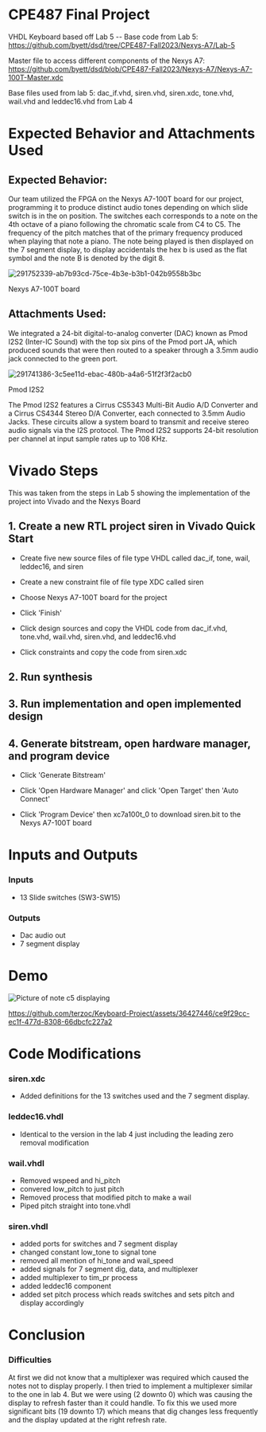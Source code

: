 # CPE487 Final Project
VHDL Keyboard based off Lab 5 -- Base code from Lab 5: https://github.com/byett/dsd/tree/CPE487-Fall2023/Nexys-A7/Lab-5

Master file to access different components of the Nexys A7: https://github.com/byett/dsd/blob/CPE487-Fall2023/Nexys-A7/Nexys-A7-100T-Master.xdc

Base files used from lab 5: dac_if.vhd, siren.vhd, siren.xdc, tone.vhd, wail.vhd and leddec16.vhd from Lab 4

# Expected Behavior and Attachments Used
## Expected Behavior: 

Our team utilized the FPGA on the Nexys A7-100T board for our project, programming it to produce distinct audio tones depending on which slide switch is in the on position. The switches each corresponds to a note on the 4th octave of a piano following the chromatic scale from C4 to C5. The frequency of the pitch matches that of the primary frequency produced when playing that note a piano. The note being played is then displayed on the 7 segment display, to display accidentals the hex b is used as the flat symbol and the note B is denoted by the digit 8.

![291752339-ab7b93cd-75ce-4b3e-b3b1-042b9558b3bc](https://github.com/terzoc/Keyboard-Project/assets/144179870/e4f99b41-a2e8-498a-ad05-4dbf23a3c231)

Nexys A7-100T board

## Attachments Used: 

We integrated a 24-bit digital-to-analog converter (DAC) known as Pmod I2S2 (Inter-IC Sound) with the top six pins of the Pmod port JA, which produced sounds that were then routed to a speaker through a 3.5mm audio jack connected to the green port.

![291741386-3c5ee11d-ebac-480b-a4a6-51f2f3f2acb0](https://github.com/terzoc/Keyboard-Project/assets/144179870/f9ea8527-ec25-4acf-b3b1-7bb3da248740)

Pmod I2S2

The Pmod I2S2 features a Cirrus CS5343 Multi-Bit Audio A/D Converter and a Cirrus CS4344 Stereo D/A Converter, each connected to 3.5mm Audio Jacks. These circuits allow a system board to transmit and receive stereo audio signals via the I2S protocol. The Pmod I2S2 supports 24-bit resolution per channel at input sample rates up to 108 KHz.

# Vivado Steps
This was taken from the steps in Lab 5 showing the implementation of the project into Vivado and the Nexys Board

## 1. Create a new RTL project siren in Vivado Quick Start
- Create five new source files of file type VHDL called dac_if, tone, wail, leddec16, and siren

- Create a new constraint file of file type XDC called siren

- Choose Nexys A7-100T board for the project

- Click 'Finish'

- Click design sources and copy the VHDL code from dac_if.vhd, tone.vhd, wail.vhd, siren.vhd, and leddec16.vhd

- Click constraints and copy the code from siren.xdc

## 2. Run synthesis
## 3. Run implementation and open implemented design
## 4. Generate bitstream, open hardware manager, and program device
- Click 'Generate Bitstream'

- Click 'Open Hardware Manager' and click 'Open Target' then 'Auto Connect'

- Click 'Program Device' then xc7a100t_0 to download siren.bit to the Nexys A7-100T board

# Inputs and Outputs
### Inputs
- 13 Slide switches (SW3-SW15)
### Outputs
- Dac audio out
- 7 segment display
# Demo
![Picture of note c5 displaying](https://github.com/terzoc/Keyboard-Project/assets/36427446/75201197-7d7f-41ea-b263-8b1a51901f1e)

https://github.com/terzoc/Keyboard-Project/assets/36427446/ce9f29cc-ec1f-477d-8308-66dbcfc227a2

# Code Modifications 
### siren.xdc
- Added definitions for the 13 switches used and the 7 segment display. 
### leddec16.vhdl
- Identical to the version in the lab 4 just including the leading zero removal modification
### wail.vhdl
- Removed wspeed and hi_pitch
- convered low_pitch to just pitch
- Removed process that modified pitch to make a wail
- Piped pitch straight into tone.vhdl
### siren.vhdl
- added ports for switches and 7 segment display
- changed constant low_tone to signal tone
- removed all mention of hi_tone and wail_speed
- added signals for 7 segment dig, data, and multiplexer
- added multiplexer to tim_pr process
- added leddec16 component
- added set pitch process which reads switches and sets pitch and display accordingly

# Conclusion
### Difficulties 
At first we did not know that a multiplexer was required which caused the notes not to display properly. I then tried to implement a multiplexer similar to the one in lab 4. But we were using (2 downto 0) which was causing the display to refresh faster than it could handle. To fix this we used more significant bits (19 downto 17) which means that dig changes less frequently and the display updated at the right refresh rate.

